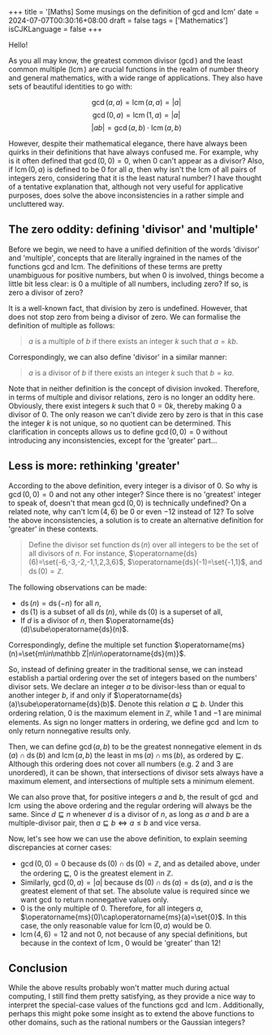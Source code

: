 +++
title = '[Maths] Some musings on the definition of gcd and lcm'
date = 2024-07-07T00:30:16+08:00
draft = false
tags = ['Mathematics']
isCJKLanguage = false
+++

Hello!

As you all may know, the greatest common divisor ($\gcd$) and the least common multiple ($\operatorname{lcm}$) are crucial functions in the realm of number theory and general mathematics, with a wide range of applications. They also have sets of beautiful identities to go with:

$$\gcd(a, a) = \operatorname{lcm}(a, a) = |a|$$
$$\gcd(0, a) = \operatorname{lcm}(1, a) = |a|$$
$$|ab| = \gcd(a,b)\cdot\operatorname{lcm}(a,b)$$

However, despite their mathematical elegance, there have always been quirks in their definitions that have always confused me. For example, why is it often defined that $\gcd(0,0)=0$, when $0$ can't appear as a divisor? Also, if $\operatorname{lcm}(0,a)$ is defined to be $0$ for all $a$, then why isn't the lcm of all pairs of integers zero, considering that it is the least natural number? I have thought of a tentative explanation that, although not very useful for applicative purposes, does solve the above inconsistencies in a rather simple and uncluttered way.

## The zero oddity: defining 'divisor' and 'multiple'

Before we begin, we need to have a unified definition of the words 'divisor' and 'multiple', concepts that are literally ingrained in the names of the functions gcd and lcm. The definitions of these terms are pretty unambiguous for positive numbers, but when 0 is involved, things become a little bit less clear: is 0 a multiple of all numbers, including zero? If so, is zero a divisor of zero?

It is a well-known fact, that division by zero is undefined. However, that does not stop zero from being a divisor of zero. We can formalise the definition of multiple as follows:

> $a$ is a multiple of $b$ if there exists an integer $k$ such that $a=kb$.

Correspondingly, we can also define 'divisor' in a similar manner:

> $a$ is a divisor of $b$ if there exists an integer $k$ such that $b=ka$.

Note that in neither definition is the concept of division invoked. Therefore, in terms of multiple and divisor relations, zero is no longer an oddity here. Obviously, there exist integers $k$ such that $0=0k$, thereby making 0 a divisor of 0. The only reason we can't divide zero by zero is that in this case the integer $k$ is not unique, so no quotient can be determined. This clarification in concepts allows us to define $\gcd(0,0)=0$ without introducing any inconsistencies, except for the 'greater' part…

## Less is more: rethinking 'greater'

According to the above definition, every integer is a divisor of 0. So why is $\gcd(0,0)=0$ and not any other integer? Since there is no 'greatest' integer to speak of, doesn't that mean $\gcd(0,0)$ is technically undefined? On a related note, why can't $\operatorname{lcm}(4,6)$ be $0$ or even $-12$ instead of $12$? To solve the above inconsistencies, a solution is to create an alternative definition for 'greater' in these contexts.

> Define the divisor set function $\operatorname{ds}(n)$ over all integers to be the set of all divisors of $n$.
> For instance, $\operatorname{ds}(6)=\set{-6,-3,-2,-1,1,2,3,6}$, $\operatorname{ds}(-1)=\set{-1,1}$, and $\operatorname{ds}(0)=\mathbb Z$.

The following observations can be made:
- $\operatorname{ds}(n)=\operatorname{ds}(-n)$ for all $n$,
- $\operatorname{ds}(1)$ is a subset of all $\operatorname{ds}(n)$, while $\operatorname{ds}(0)$ is a superset of all,
- If $d$ is a divisor of $n$, then $\operatorname{ds}(d)\sube\operatorname{ds}(n)$.

Correspondingly, define the multiple set function $\operatorname{ms}(n)=\set{m\in\mathbb Z|n\in\operatorname{ds}(m)}$.

So, instead of defining greater in the traditional sense, we can instead establish a partial ordering over the set of integers based on the numbers' divisor sets. We declare an integer $a$ to be divisor-less than or equal to another integer $b$, if and only if $\operatorname{ds}(a)\sube\operatorname{ds}(b)$. Denote this relation $a\sqsubseteq b$. Under this ordering relation, $0$ is the maximum element in $\mathbb Z$, while $1$ and $-1$ are minimal elements. As sign no longer matters in ordering, we define $\gcd$ and $\operatorname{lcm}$ to only return nonnegative results only.

Then, we can define $\gcd(a,b)$ to be the greatest nonnegative element in $\operatorname{ds}(a)\cap\operatorname{ds}(b)$ and $\operatorname{lcm}(a,b)$ the least in $\operatorname{ms}(a)\cap\operatorname{ms}(b)$, as ordered by $\sqsubseteq$. Although this ordering does not cover all numbers (e.g. $2$ and $3$ are unordered), it can be shown, that intersections of divisor sets always have a maximum element, and intersections of multiple sets a minimum element.

We can also prove that, for positive integers $a$ and $b$, the result of $\gcd$ and $\operatorname{lcm}$ using the above ordering and the regular ordering will always be the same. Since $d\sqsubseteq n$ whenever $d$ is a divisor of $n$, as long as $a$ and $b$ are a multiple-divisor pair, then $a\sqsubseteq b\iff a\le b$ and vice versa.

Now, let's see how we can use the above definition, to explain seeming discrepancies at corner cases:
- $\gcd(0,0)=0$ because $\operatorname{ds}(0)\cap\operatorname{ds}(0)=\mathbb Z$, and as detailed above, under the ordering $\sqsubseteq$, $0$ is the greatest element in $\mathbb Z$.
- Similarly, $\gcd(0,a)=|a|$ because $\operatorname{ds}(0)\cap\operatorname{ds}(a)=\operatorname{ds}(a)$, and $a$ is the greatest element of that set. The absolute value is required since we want $\gcd$ to return nonnegative values only.
- $0$ is the only multiple of $0$. Therefore, for all integers $a$, $\operatorname{ms}(0)\cap\operatorname{ms}(a)=\set{0}$. In this case, the only reasonable value for $\operatorname{lcm}(0,a)$ would be $0$.
- $\operatorname{lcm}(4,6)=12$ and not $0$, not because of any special definitions, but because in the context of $\operatorname{lcm}$, $0$ would be 'greater' than $12$!

## Conclusion

While the above results probably won't matter much during actual computing, I still find them pretty satisfying, as they provide a nice way to interpret the special-case values of the functions $\gcd$ and $\operatorname{lcm}$. Additionally, perhaps this might poke some insight as to extend the above functions to other domains, such as the rational numbers or the Gaussian integers?